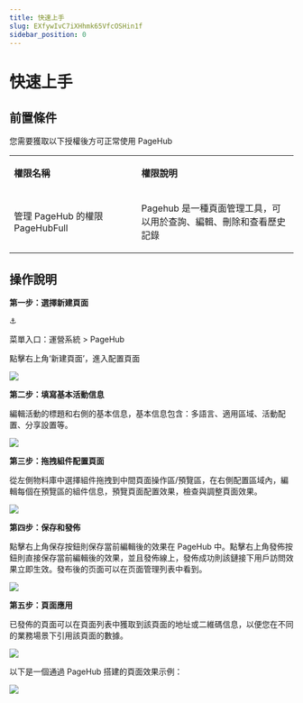 ```yaml
---
title: 快速上手
slug: EXfywIvC7iXHhmk65VfcOSHin1f
sidebar_position: 0
---
```



# 快速上手

## 前置條件

您需要獲取以下授權後方可正常使用 PageHub

<table>
<colgroup>
<col width="293"/>
<col width="392"/>
</colgroup>
<tbody>
<tr><td><p><b>權限名稱</b></p></td><td><p><b>權限說明</b></p></td></tr>
<tr><td><p>管理 PageHub 的權限<br/>PageHubFull</p></td><td><p>Pagehub 是一種頁面管理工具，可以用於查詢、編輯、刪除和查看歷史記錄</p></td></tr>
</tbody>
</table>

## 操作說明

<b>第一步：選擇新建頁面</b>

<div class="callout callout-bg-6 callout-border-6">
<div class='callout-emoji'>⚓</div>
<p>菜單入口：運營系統 &gt; PageHub</p>
</div>

點擊右上角‘新建頁面’，進入配置頁面

<img src="/assets/Uvi8bylV7oN6QLxmBKGckYpOnac.png" src-width="2764" src-height="1410" align="center"/>

<b>第二步：填寫基本活動信息</b>

編輯活動的標題和右側的基本信息，基本信息包含：多語言、適用區域、活動配置、分享設置等。

<img src="/assets/Jgr6bOqK8oaKirxOs47coWR1nTf.png" src-width="2778" src-height="1422" align="center"/>

<b>第三步：拖拽組件配置頁面</b>

從左側物料庫中選擇組件拖拽到中間頁面操作區/預覽區，在右側配置區域內，編輯每個在預覽區的組件信息，預覽頁面配置效果，檢查與調整頁面效果。

<img src="/assets/CMtgbxQzmoXwgsxiDttcQBBvnQd.png" src-width="2776" src-height="1414" align="center"/>

<b>第四步：保存</b><b>和</b><b>發佈</b>

點擊右上角保存按鈕則保存當前編輯後的效果在 PageHub 中。點擊右上角發佈按鈕則直接保存當前編輯後的效果，並且發佈線上，發佈成功則該鏈接下用戶訪問效果立即生效。發布後的页面可以在页面管理列表中看到。

<img src="/assets/XVwtbFVk0o2d4kxNIG6cczyIn2g.png" src-width="3776" src-height="1850" align="center"/>

<b>第五步：頁面應用</b>

已發佈的頁面可以在頁面列表中獲取到該頁面的地址或二維碼信息，以便您在不同的業務場景下引用該頁面的數據。

<img src="/assets/EgdubVR1RoFAtRxyGnycsB9ZnJg.png" src-width="3760" src-height="1854" align="center"/>

以下是一個通過 PageHub 搭建的頁面效果示例：

<img src="/assets/OftVb7LjGoJv4Exl2oqcUugpnDb.png" src-width="1284" src-height="2609" align="center"/>

